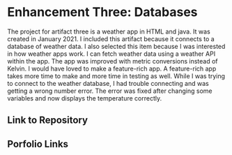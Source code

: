 # Enhancement Three: Databases


The project for artifact three is a weather app in HTML and java. It was created in January 2021. I included this artifact because it connects to a database of weather data. I also selected this item because I was interested in how weather apps work. I can fetch weather data using a weather API within the app. The app was improved with metric conversions instead of Kelvin. I would have loved to make a feature-rich app. A feature-rich app takes more time to make and more time in testing as well. While I was trying to connect to the weather database, I had trouble connecting and was getting a wrong number error. The error was fixed after changing some variables and now displays the temperature correctly. 

## Link to Repository

## Porfolio Links
